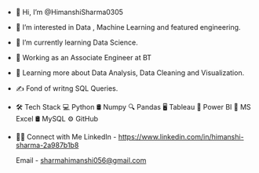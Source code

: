 - 👋 Hi, I’m @HimanshiSharma0305
- 👀 I’m interested in Data , Machine Learning and featured engineering.
- 🌱 I’m currently learning Data Science.
- 💼 Working as an Associate Engineer at BT
- 🌱 Learning more about Data Analysis, Data Cleaning and Visualization.
- ✍️ Fond of writng SQL Queries.
- 🛠  Tech Stack
    💻   Python
    🛢   Numpy
    🔍   Pandas
    🖥   Tableau
    📱   Power BI
    🔧   MS Excel
    🛢   MySQL
    ⚙️   GitHub
 - 🤝🏻  Connect with Me
   LinkedIn - https://www.linkedin.com/in/himanshi-sharma-2a987b1b8

   Email - sharmahimanshi056@gmail.com

<!---
HimanshiSharma0305/HimanshiSharma0305 is a ✨ special ✨ repository because its `README.md` (this file) appears on your GitHub profile.
You can click the Preview link to take a look at your changes.
--->
